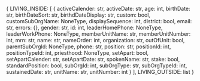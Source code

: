 {
  LIVING_INSIDE: [
    {
      activeCalender: str,
      activeDate: str,
      age: int,
      birthDate: str,
      birthDateSort: str,
      birthdDateDisplay: str,
      custom: bool,
      customSubOrgName: NoneType,
      displaySequence: int,
      district: bool,
      email: str,
      errors: {},
      gender: str,
      id: int,
      leaderHomePhone: NoneType,
      leaderWorkPhone: NoneType,
      memberUnitName: str,
      memberUnitNumber: int,
      mrn: str,
      name: str,
      nameOrder: int,
      organization: str,
      outOfUnit: bool,
      parentSubOrgId: NoneType,
      phone: str,
      position: str,
      positionId: int,
      positionTypeId: int,
      priesthood: NoneType,
      setApart: bool,
      setApartCalender: str,
      setApartDate: str,
      spokenName: str,
      stake: bool,
      standardPosition: bool,
      subOrgId: int,
      subOrgType: str,
      subOrgTypeId: int,
      sustainedDate: str,
      unitName: str,
      unitNumber: int
    }
  ],
  LIVING_OUTSIDE: list
}